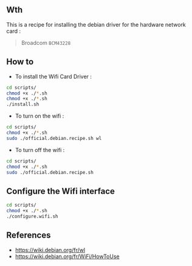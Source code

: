 ## Wth

This is a recipe for installing the debian driver for the hardware network card : 

> Broadcom `BCM43228` 

## How to

* To install the Wifi Card Driver : 
```bash
cd scripts/
chmod +x ./*.sh
chmod +x ./*.sh
./install.sh


```

* To turn on the wifi : 

```bash
cd scripts/
chmod +x ./*.sh
sudo ./official.debian.recipe.sh wl
```

* To turn off the wifi : 

```bash
cd scripts/
chmod +x ./*.sh
sudo ./official.debian.recipe.sh 
```

## Configure the Wifi interface

```bash
cd scripts/
chmod +x ./*.sh
./configure.wifi.sh

```
## References

* https://wiki.debian.org/fr/wl
* https://wiki.debian.org/fr/WiFi/HowToUse